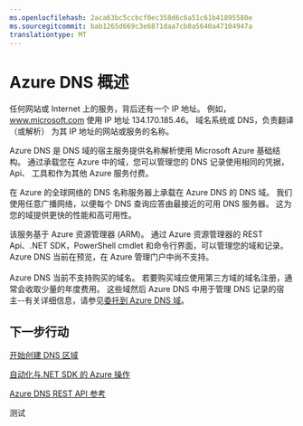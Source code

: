 ```yaml
---
ms.openlocfilehash: 2aca63bc5ccbcf0ec358d6c6a51c61b41895580e
ms.sourcegitcommit: bab1265d669c3e6871daa7cb8a5640a47104947a
translationtype: MT
---
```

<properties 
   pageTitle="Azure DNS 概述 |Microsoft Azure" 
   description="Azure DNS 承载 Microsoft Azure 和开始承载您在 Microsoft Azure 上的域上的服务的概述" 
   services="dns" 
   documentationCenter="na" 
   authors="joaoma" 
   manager="adinah" 
   editor=""/>

<tags
   ms.service="dns"
   ms.devlang="na"
   ms.topic="article"
   ms.tgt_pltfrm="na"
   ms.workload="infrastructure-services" 
   ms.date="08/12/2015"
   ms.author="joaoma"/>

# Azure DNS 概述

任何网站或 Internet 上的服务，背后还有一个 IP 地址。 例如，www.microsoft.com 使用 IP 地址 134.170.185.46。 域名系统或 DNS，负责翻译 （或解析） 为其 IP 地址的网站或服务的名称。

Azure DNS 是 DNS 域的宿主服务提供名称解析使用 Microsoft Azure 基础结构。 通过承载您在 Azure 中的域，您可以管理您的 DNS 记录使用相同的凭据，Api、 工具和作为其他 Azure 服务付费。

在 Azure 的全球网络的 DNS 名称服务器上承载在 Azure DNS 的 DNS 域。  我们使用任意广播网络，以便每个 DNS 查询应答由最接近的可用 DNS 服务器。 这为您的域提供更快的性能和高可用性。

该服务基于 Azure 资源管理器 (ARM)。  通过 Azure 资源管理器的 REST Api、.NET SDK，PowerShell cmdlet 和命令行界面，可以管理您的域和记录。  Azure DNS 当前在预览，在 Azure 管理门户中尚不支持。<BR><BR>
Azure DNS 当前不支持购买的域名。  若要购买域应使用第三方域的域名注册，通常会收取少量的年度费用。  这些域然后 Azure DNS 中用于管理 DNS 记录的宿主--有关详细信息，请参见[委托到 Azure DNS 域](dns-domain-delegation.md)。


## 下一步行动

[开始创建 DNS 区域](dns-getstarted-create-dnszone.md)

[自动化与.NET SDK 的 Azure 操作](dns-sdk.md)

[Azure DNS REST API 参考](https://msdn.microsoft.com/library/azure/mt163862.aspx)




 
测试

